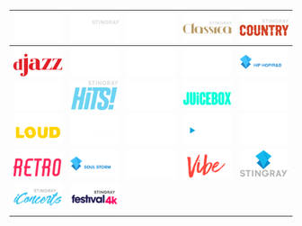 | ![](https://raw.githubusercontent.com/RevGear/logo/master/International/Stingray/Stingray-Alternative.png) | ![](https://raw.githubusercontent.com/RevGear/logo/master/International/Stingray/Stingray-C-Music.png) | ![](https://raw.githubusercontent.com/RevGear/logo/master/International/Stingray/Stingray-Classic-Rock.png) | ![](https://raw.githubusercontent.com/RevGear/logo/master/International/Stingray/Stingray-Classica.png) | ![](https://raw.githubusercontent.com/RevGear/logo/master/International/Stingray/Stingray-Country.png) | 
|:---:|:---:|:---:|:---:|:---:| 
| ![](https://raw.githubusercontent.com/RevGear/logo/master/International/Stingray/Stingray-Djazz.png) | ![](https://raw.githubusercontent.com/RevGear/logo/master/International/Stingray/Stingray-Exitosdel-Momento.png) | ![](https://raw.githubusercontent.com/RevGear/logo/master/International/Stingray/Stingray-Flashback-70s.png) | ![](https://raw.githubusercontent.com/RevGear/logo/master/International/Stingray/Stingray-Greatest-Hits.png) | ![](https://raw.githubusercontent.com/RevGear/logo/master/International/Stingray/Stingray-Hip-Hop.png) | 
| ![](https://raw.githubusercontent.com/RevGear/logo/master/International/Stingray/Stingray-Hit-List.png) | ![](https://raw.githubusercontent.com/RevGear/logo/master/International/Stingray/Stingray-Hits.png) | ![](https://raw.githubusercontent.com/RevGear/logo/master/International/Stingray/Stingray-Hot-Country.png) | ![](https://raw.githubusercontent.com/RevGear/logo/master/International/Stingray/Stingray-Juicebox.png) | ![](https://raw.githubusercontent.com/RevGear/logo/master/International/Stingray/Stingray-Karaoke.png) | 
| ![](https://raw.githubusercontent.com/RevGear/logo/master/International/Stingray/Stingray-Loud.png) | ![](https://raw.githubusercontent.com/RevGear/logo/master/International/Stingray/Stingray-Naturescape.png) | ![](https://raw.githubusercontent.com/RevGear/logo/master/International/Stingray/Stingray-Pop-Adult.png) | ![](https://raw.githubusercontent.com/RevGear/logo/master/International/Stingray/Stingray-Qello.png) | ![](https://raw.githubusercontent.com/RevGear/logo/master/International/Stingray/Stingray-Remember-The-80s.png) | 
| ![](https://raw.githubusercontent.com/RevGear/logo/master/International/Stingray/Stingray-Retro.png) | ![](https://raw.githubusercontent.com/RevGear/logo/master/International/Stingray/Stingray-Soul-Storm.png) | ![](https://raw.githubusercontent.com/RevGear/logo/master/International/Stingray/Stingray-Urban-Beat.png) | ![](https://raw.githubusercontent.com/RevGear/logo/master/International/Stingray/Stingray-Vibe.png) | ![](https://raw.githubusercontent.com/RevGear/logo/master/International/Stingray/Stingray.png) | 
| ![](https://raw.githubusercontent.com/RevGear/logo/master/International/Stingray/Stingrayi-Concerts.png) | ![](https://raw.githubusercontent.com/RevGear/logo/master/International/Stingray/Stringray-Festival-4K.png)  | 
